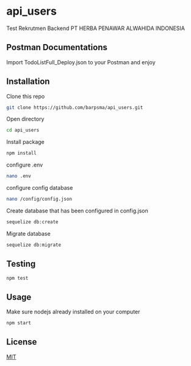 # api_users

Test Rekrutmen Backend PT HERBA PENAWAR ALWAHIDA INDONESIA

## Postman Documentations

Import TodoListFull_Deploy.json to your Postman and enjoy

## Installation

Clone this repo

```bash
git clone https://github.com/barpsma/api_users.git
```

Open directory

```bash
cd api_users
```

Install package

```bash
npm install
```

configure .env

```bash
nano .env
```

configure config database

```bash
nano /config/config.json
```

Create database that has been configured in config.json

```bash
sequelize db:create
```

Migrate database

```bash
sequelize db:migrate
```

## Testing

```bash
npm test
```

## Usage

Make sure nodejs already installed on your computer

```bash
npm start
```

## License

[MIT](https://choosealicense.com/licenses/mit/)
